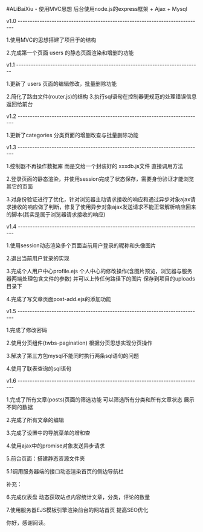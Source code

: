 #ALiBaiXiu - 使用MVC思想 后台使用node.js的express框架 + Ajax + Mysql

v1.0 ----------------------------------------------------------------------------

  1.使用MVC的思想搭建了项目于的结构 
  
  2.完成第一个页面 users 的静态页面渲染和增删的功能

v1.1 ---------------------------------------------------------------------------- 
  
  1.更新了 users 页面的编辑修改，批量删除功能 
  
  2.简化了路由文件(router.js)的结构 3.执行sql语句在控制器更规范的处理错误信息返回给前台

v1.2 ---------------------------------------------------------------------------- 
  
  1.更新了categories 分类页面的增删改查与批量删除功能

v1.3 ---------------------------------------------------------------------------- 

  1.控制器不再操作数据库 而是交给一个封装好的 xxxdb.js文件 直接调用方法 
  
  2.登录页面的静态渲染，并使用session完成了状态保存，需要身份验证才能浏览其它的页面 
  
  3.对身份验证进行了优化，针对浏览器主动请求接收的响应和通过异步对象ajax请求接收的响应做了判断，修复了使用异步对象ajax发送请求不能正常解析响应回来的脚本(其实是属于浏览器请求接收的响应)

v1.4 ---------------------------------------------------------------------------- 

  1.使用session动态渲染多个页面当前用户登录的昵称和头像图片
  
  2.退出当前用户登录的实现
  
  3.完成个人用户中心profile.ejs 个人中心的修改操作(含图片预览，浏览器与服务器两端处理包含文件的参数) 并可以上传任何路径下的图片 保存到项目的uploads目录下
  
  4.完成了写文章页面post-add.ejs的添加功能
  
v1.5 ---------------------------------------------------------------------------- 
  
  1.完成了修改密码
  
  2.使用分页组件(twbs-pagination) 根据分页思想实现分页操作
  
  3.解决了第三方包mysql不能同时执行两条sql语句的问题
  
  4.使用了联表查询的sql语句

v1.6 ----------------------------------------------------------------------------
  
  1.完成了所有文章(posts)页面的筛选功能 可以筛选所有分类和所有文章状态 展示不同的数据
  
  2.完成了所有文章的编辑
  
  3.完成了设置中的导航菜单的增和查
  
  4.使用ajax中的promise对象发送异步请求
  
  5.前台页面：搭建静态资源文件夹
  
  5.1调用服务器端的接口动态渲染首页的侧边导航栏
 
  补充：
  
  6.完成仪表盘 动态获取站点内容统计文章，分类，评论的数量
  
  7.使用服务器EJS模板引擎渲染前台的网站首页 提高SEO优化
  
  你好，感谢阅读。
